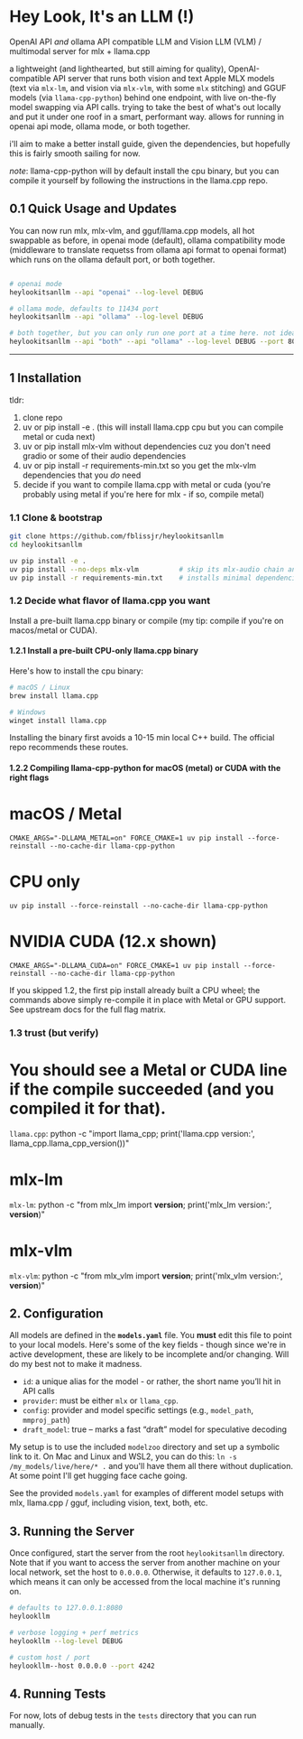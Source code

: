 # Hey Look, It's an LLM (!)
OpenAI API *and* ollama API compatible LLM and Vision LLM (VLM) / multimodal server for mlx + llama.cpp

a lightweight (and lighthearted, but still aiming for quality), OpenAI-compatible API server that runs both vision and text Apple MLX models (text via `mlx-lm`, and vision via `mlx-vlm`, with some `mlx` stitching) and GGUF models (via `llama-cpp-python`) behind one endpoint, with live on-the-fly model swapping via API calls. trying to take the best of what's out locally and put it under one roof in a smart, performant way. allows for running in openai api mode, ollama mode, or both together.

i'll aim to make a better install guide, given the dependencies, but hopefully this is fairly smooth sailing for now.

*note*: llama-cpp-python will by default install the cpu binary, but you can compile it yourself by following the instructions in the llama.cpp repo.

## 0.1 Quick Usage and Updates
You can now run mlx, mlx-vlm, and gguf/llama.cpp models, all hot swappable as before, in openai mode (default), ollama compatibility mode (middleware to translate requetss from ollama api format to openai format) which runs on the ollama default port, or both together.

```bash

# openai mode
heylookitsanllm --api "openai" --log-level DEBUG

# ollama mode, defaults to 11434 port
heylookitsanllm --api "ollama" --log-level DEBUG

# both together, but you can only run one port at a time here. not ideal, but future todo.
heylookitsanllm --api "both" --api "ollama" --log-level DEBUG --port 8080
```
---
## 1  Installation
tldr:
1. clone repo
2. uv or pip install -e . (this will install llama.cpp cpu but you can compile metal or cuda next)
3. uv or pip install mlx-vlm without dependencies cuz you don't need gradio or some of their audio dependencies
4. uv or pip install -r requirements-min.txt so you get the mlx-vlm dependencies that you *do* need
5. decide if you want to compile llama.cpp with metal or cuda (you're probably using metal if you're here for mlx - if so, compile metal)


### 1.1  Clone & bootstrap
```bash
git clone https://github.com/fblissjr/heylookitsanllm
cd heylookitsanllm

uv pip install -e .
uv pip install --no-deps mlx-vlm          # skip its mlx-audio chain and gradio
uv pip install -r requirements-min.txt    # installs minimal dependencies needed
```

### 1.2 Decide what flavor of llama.cpp you want
Install a pre-built llama.cpp binary or compile (my tip: compile if you're on macos/metal or CUDA).

#### 1.2.1 Install a pre-built CPU-only llama.cpp binary

Here's how to install the cpu binary:

```bash
# macOS / Linux
brew install llama.cpp

# Windows
winget install llama.cpp
```

Installing the binary first avoids a 10-15 min local C++ build. The official repo recommends these routes.

#### 1.2.2  Compiling llama-cpp-python for macOS (metal) or CUDA with the right flags

# macOS / Metal
`CMAKE_ARGS="-DLLAMA_METAL=on" FORCE_CMAKE=1 uv pip install --force-reinstall --no-cache-dir llama-cpp-python`

# CPU only
`uv pip install --force-reinstall --no-cache-dir llama-cpp-python`

# NVIDIA CUDA (12.x shown)
`CMAKE_ARGS="-DLLAMA_CUDA=on" FORCE_CMAKE=1 uv pip install --force-reinstall --no-cache-dir llama-cpp-python`

If you skipped 1.2, the first pip install already built a CPU wheel; the commands above simply re-compile it in place with Metal or GPU support. See upstream docs for the full flag matrix.

### 1.3  trust (but verify)

# You should see a Metal or CUDA line if the compile succeeded (and you compiled it for that).
`llama.cpp`: python -c "import llama_cpp; print('llama.cpp version:', llama_cpp.llama_cpp_version())"

# mlx-lm
`mlx-lm`: python -c "from mlx_lm import __version__; print('mlx_lm version:', __version__)"

# mlx-vlm
`mlx-vlm`: python -c "from mlx_vlm import __version__; print('mlx_vlm version:', __version__)"

## 2. Configuration

All models are defined in the **`models.yaml`** file. You **must** edit this file to point to your local models. Here's some of the key fields - though since we're in active development, these are likely to be incomplete and/or changing. Will do my best not to make it madness.

- `id`: a unique alias for the model - or rather, the short name you’ll hit in API calls
- `provider`: must be either `mlx` or `llama_cpp`.
- `config`: provider and model specific settings (e.g., `model_path`, `mmproj_path`)
- `draft_model`: true – marks a fast “draft” model for speculative decoding

My setup is to use the included `modelzoo` directory and set up a symbolic link to it. On Mac and Linux and WSL2, you can do this: `ln -s /my_models/live/here/* .` and you'll have them all there without duplication. At some point I'll get hugging face cache going.

See the provided `models.yaml` for examples of different model setups with mlx, llama.cpp / gguf, including vision, text, both, etc.

## 3. Running the Server

Once configured, start the server from the root `heylookitsanllm` directory. Note that if you want to access the server from another machine on your local network, set the host to `0.0.0.0`. Otherwise, it defaults to `127.0.0.1`, which means it can only be accessed from the local machine it's running on.

```bash
# defaults to 127.0.0.1:8080
heylookllm

# verbose logging + perf metrics
heylookllm --log-level DEBUG

# custom host / port
heylookllm--host 0.0.0.0 --port 4242
```

## 4. Running Tests

For now, lots of debug tests in the `tests` directory that you can run manually.
